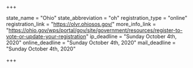 +++

state_name = "Ohio"
state_abbreviation = "oh"
registration_type = "online"
registration_link = "https://olvr.ohiosos.gov/"
more_info_link = "https://ohio.gov/wps/portal/gov/site/government/resources/register-to-vote-or-update-your-registration"
ip_deadline = "Sunday October 4th, 2020"
online_deadline = "Sunday October 4th, 2020"
mail_deadline = "Sunday October 4th, 2020"

+++